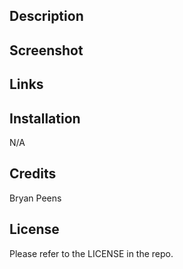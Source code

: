 
## Description


## Screenshot


## Links


## Installation
N/A

## Credits
Bryan Peens

## License
Please refer to the LICENSE in the repo.
